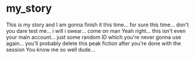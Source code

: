 # my_story
This is my story and I am gonna finish it this time... for sure this time... don't you dare test me... i will i swear... come on man
Yeah right... this isn't even your main account... just some random ID which you're never gonna use again... you'll probably delete this peak fiction after you're done with the session
You know me so well dude...
